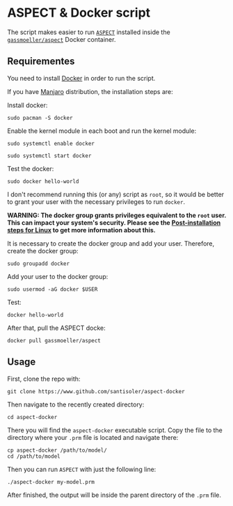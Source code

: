 # ASPECT & Docker script

The script makes easier to run [`ASPECT`](https://aspect.geodynamics.org/) installed
inside the [`gassmoeller/aspect`](https://github.com/gassmoeller/aspect) Docker
container.


## Requirementes

You need to install [Docker](https://www.docker.com/) in order to run the script.

If you have [Manjaro](https://manjaro.org/) distribution, the installation steps are:

Install docker:

    sudo pacman -S docker
    
Enable the kernel module in each boot and run the kernel module:

    sudo systemctl enable docker
    
    sudo systemctl start docker
    
Test the docker:

    sudo docker hello-world
    
I don't recommend running this (or any) script as `root`, so it would be better
to grant your user with the necessary privileges to run `docker`.

**WARNING: The docker group grants privileges equivalent to the `root` user. This can
impact your system's security. Please see the [Post-installation steps for
Linux](https://docs.docker.com/install/linux/linux-postinstall/) to get more information
about this.**

It is necessary to create the docker group and add your user. Therefore, create the docker group:

    sudo groupadd docker

Add your user to the docker group:

    sudo usermod -aG docker $USER

Test:

    docker hello-world
    

After that,  pull the ASPECT docke:

    docker pull gassmoeller/aspect


## Usage

First, clone the repo with:

    git clone https://www.github.com/santisoler/aspect-docker

Then navigate to the recently created directory:

    cd aspect-docker

There you will find the `aspect-docker` executable script.
Copy the file to the directory where your `.prm` file is located and navigate there:

    cp aspect-docker /path/to/model/
    cd /path/to/model

Then you can run `ASPECT` with just the following line:

    ./aspect-docker my-model.prm

After finished, the output will be inside the parent directory of the `.prm` file.
